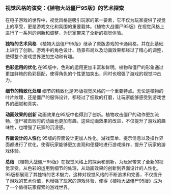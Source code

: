 ### 视觉风格的演变：《植物大战僵尸95版》的艺术探索

在电子游戏的世界中，视觉风格是吸引玩家的第一要素，它不仅为玩家提供了视觉上的享受，更是游戏文化和氛围的重要载体。《植物大战僵尸95版》在视觉风格上进行了一系列的创新和调整，为玩家带来了全新的视觉体验。

**独特的艺术风格**
《植物大战僵尸95版》继承了原版游戏的卡通风格，并在此基础上进行了创新。游戏中的角色设计、场景布局以及动画效果都经过了精心的调整，使得整个游戏世界更加生动和有趣。

**色彩运用的优化**
在95版中，色彩的运用更加丰富和鲜明。植物和僵尸的形象通过更加鲜艳的色彩搭配，使得角色的个性更加突出，同时也增强了游戏的视觉冲击力。

**细节的精致化处理**
细节的精致化是95版视觉风格的一个重要特点。无论是植物的叶片纹理，还是僵尸的服饰设计，都经过了细致的打磨，让玩家能够感受到游戏世界的细腻和真实。

**动画效果的创新**
动画效果在95版中也得到了创新。植物攻击僵尸的动作更加流畅，僵尸被击败时的动画也更加有趣。这些动画效果的改进，不仅提升了游戏的趣味性，也增强了玩家的沉浸感。

**界面设计的人性化**
95版的界面设计更加人性化。游戏菜单、提示信息以及操作界面都进行了优化，使得玩家能够更加直观和便捷地进行游戏操作，提升了玩家的游戏体验。

**总结**
《植物大战僵尸95版》在视觉风格上的探索和创新，为玩家带来了全新的视觉享受。从色彩的运用到细节的处理，从动画效果的创新到界面设计的人性化，95版都展现了其独特的艺术魅力。这种对视觉风格的不断追求和完善，不仅提升了游戏的艺术价值，也增强了玩家的游戏体验，使得《植物大战僵尸95版》成为了一个值得玩家探索的游戏世界。
